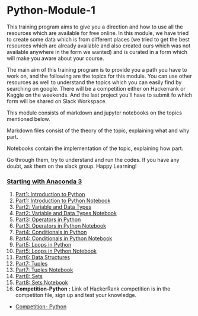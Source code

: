 # Python-Module-1

This training program aims to give you a direction and how to use all the resources which are available for free online. In this module, we have tried to create some data which is from different places (we tried to get the best resources which are already available and also created ours which was not available anywhere in the form we wanted) and is curated in a form which will make you aware about your course.

The main aim of this training program is to provide you a path you have to work on, and the following are the topics for this module. You can use other resources as well to understand the topics which you can easily find by searching on google. There will be a competition either on Hackerrank or Kaggle on the weekends. And the last project you'll have to submit fo which form will be shared on Slack Workspace.

This module consists of markdown and jupyter notebooks on the topics mentioned below.

Markdown files consist of the theory of the topic, explaining what and why part.

Notebooks contain the implementation of the topic, explaining how part. 

Go through them, try to understand and run the codes. If you have any doubt, ask them on the slack group. Happy Learning!

### <a href="https://www.youtube.com/watch?v=Q-iC4VaW8ZA" target="_blank">Starting with Anaconda 3<a>

1. [Part1: Introduction to Python](Part1-Python-basics.md)
2. [Part1: Introduction to Python Notebook](Part1-Python-Basics.ipynb)
3. [Part2: Variable and Data Types](Part2-Variables-Data-types.md)
4. [Part2: Variable and Data Types Notebook](Part2-Variable-Data-type.ipynb)
5. [Part3: Operators in Python](Part3-Basic-Operators.md)
6. [Part3: Operators in Python Notebook](Part3-Basic-Operators.ipynb)
7. [Part4: Conditionals in Python](Part4-Conditionals.md)
8. [Part4: Conditionals in Python Notebook](Part4-Conditionals.ipynb)
9. [Part5: Loops in Python](Part5-Loops.md)
10. [Part5: Loops in Python Notebook](Part5-Loops.ipynb)
11. [Part6: Data Structures](Part6-Data-Structures.md)
12. [Part7: Tuples](Part7-Tuples.md)
13. [Part7: Tuples Notebook](Part7-Tuple.ipynb)
14. [Part8: Sets](Part8-Sets.md)
15. [Part8: Sets Notebook](Part8-Sets.ipynb)
16. **Competition-Python :** Link of HackerRank competition is in the competiton file, sign up and test your knowledge.
- [Competition- Python](Competition-python.md)
